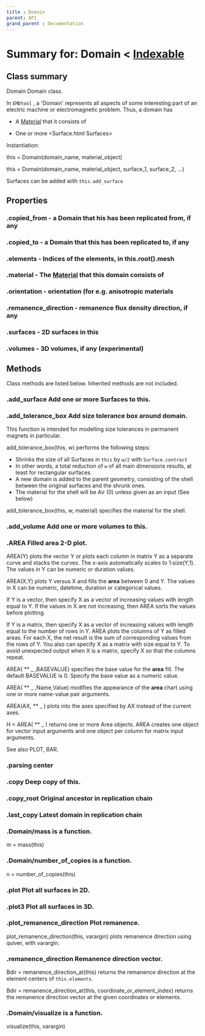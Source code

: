 ```yaml
---
title : Domain
parent: API
grand_parent : Documentation
---
```

# Summary for: **Domain**  < [Indexable](Indexable.html)

## Class summary

Domain Domain class.

In `EMDtool` , a 'Domain' represents all aspects of some interesting part of an
electric machine or electromagnetic problem. Thus, a domain has

* A [Material](Material.html) that it consists of

* One or more <Surface.html Surfaces>

Instantiation:

this = Domain(domain_name, material_object)

this = Domain(domain_name, material_object, surface_1, surface_2,
...)

Surfaces can be added with `this.add_surface`

## Properties

### .**copied_from** - a Domain that his has been replicated from, if any

### .**copied_to** - a Domain that this has been replicated to, if any

### .**elements** - Indices of the elements, in this.root().mesh

### .**material** - The [Material](Material.html) that this domain consists of

### .**orientation** - orientation (for e.g. anisotropic materials

### .**remanence_direction** - remanence flux density direction, if any

### .**surfaces** - 2D surfaces in this

### .**volumes** - 3D volumes, if any (experimental)


## Methods

Class methods are listed below. Inherited methods are not included.

### .**add_surface** Add one or more Surfaces to this.

### .**add_tolerance_box** Add size tolerance box around domain.

This function is intended for modelling size tolerances in permanent
magnets in particular.

add_tolerance_box(this, w) performs the following steps:
* Shrinks the size of all Surfaces in `this` by `w/2` with `Surface.contract`
* In other words, a total reduction of `w` of all main dimensions
results, at least for rectangular surfaces.
* A new domain is added to the parent geometry, consisting of the shell
between the original surfaces and the shrunk ones.
* The material for the shell will be Air (0) unless given as an input
(See below)

add_tolerance_box(this, w, material) specifies the material for the
shell.

### .**add_volume** Add one or more volumes to this.

### .AREA  Filled ****area**** 2-D plot.
AREA(Y) plots the vector Y or plots each column in matrix Y as a
separate curve and stacks the curves. The x-axis automatically
scales to 1:size(Y,1). The values in Y can be numeric or duration
values.

AREA(X,Y) plots Y versus X and fills the **area** between 0 and Y. The
values in X can be numeric, datetime, duration or categorical
values.

If Y is a vector, then specify X as a vector of increasing
values with length equal to Y. If the values in X are not
increasing, then AREA sorts the values before plotting.

If Y is a matrix, then specify X as a vector of increasing
values with length equal to the number of rows in Y. AREA plots
the columns of Y as filled areas. For each X, the net result is
the sum of corresponding values from the rows of Y. You also
can specify X as a matrix with size equal to Y. To avoid
unexpected output when X is a matrix, specify X so that the
columns repeat.

AREA( ** _ ,BASEVALUE) specifies the base value for the **area** fill.
The default BASEVALUE is 0. Specify the base value as a numeric
value.

AREA( ** _ ,Name,Value) modifies the appearance of the **area** chart
using one or more name-value pair arguments.

AREA(AX, ** _ ) plots into the axes specified by AX instead of the
current axes.

H = AREA( ** _ ) returns one or more Area objects. AREA creates one
object for vector input arguments and one object per column for
matrix input arguments.

See also PLOT, BAR.

### .parsing center

### .**copy** Deep **copy** of this.

### .**copy_root** Original ancestor in replication chain

### .**last_copy** Latest domain in replication chain

### .Domain/**mass** is a function.
m = mass(this)

### .Domain/**number_of_copies** is a function.
n = number_of_copies(this)

### .**plot** Plot all surfaces in 2D.

### .**plot3** Plot all surfaces in 3D.

### .**plot_remanence_direction** Plot remanence.

plot_remanence_direction(this, varargin) plots remanence
direction using quiver, with varargin.

### .remanence_direction Remanence direction vector.

Bdir = remanence_direction_at(this) returns the remanence direction at
the element centers of `this.elements`.

Bdir = remanence_direction_at(this, coordinate_or_element_index) returns
the remanence direction vector at the given coordinates or elements.

### .Domain/**visualize** is a function.
visualize(this, varargin)


